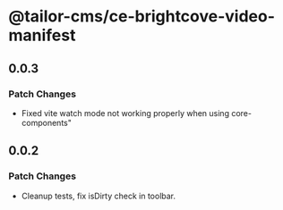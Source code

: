 # @tailor-cms/ce-brightcove-video-manifest

## 0.0.3

### Patch Changes

- Fixed vite watch mode not working properly when using core-components"

## 0.0.2

### Patch Changes

- Cleanup tests, fix isDirty check in toolbar.

